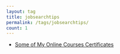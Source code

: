 ```yaml
---
layout: tag
title: jobsearchtips
permalink: /tags/jobsearchtips/
count: 1
---
```


- [Some of My Online Courses Certificates](https://samirpaulb.github.io/blog-jekyll/posts/some-of-my-online-courses-certificates/)
